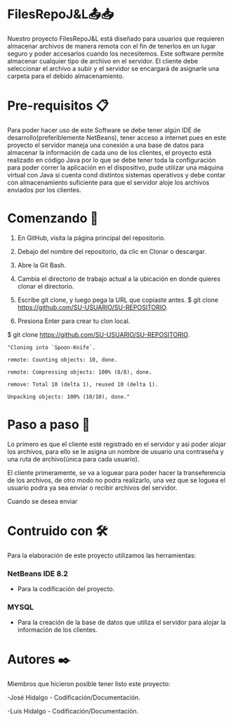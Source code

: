# FilesRepoJ&L📤📥
Nuestro proyecto FilesRepoJ&L está diseñado para usuarios que requieren almacenar archivos de manera remota con el fin de tenerlos en un lugar seguro y poder accesarlos cuando los necesitemos.
Este software permite almacenar cualquier tipo de archivo en el servidor. El cliente debe seleccionar el archivo a subir y el servidor se encargará de asignarle una carpeta para el debido almacenamiento.

# Pre-requisitos 📋
Para poder hacer  uso de este Software se debe tener algún IDE de desarrollo(preferiblemente NetBeans), tener acceso a internet pues en este proyecto el servidor maneja una conexión a una base de datos para almacenar la información de cada uno de los clientes, el proyecto está realizado en código Java por lo que se debe tener toda la configuración para poder correr la aplicación en el dispositivo, pude utilizar una máquina virtual con Java si cuenta cond distintos sistemas operativos y debe contar con almacenamiento suficiente para que el servidor aloje los archivos enviados por los clientes.

# Comenzando 🚀

1) En GitHub, visita la página principal del repositorio.
2) Debajo del nombre del repositorio, da clic en Clonar o descargar.
3) Abre la Git Bash.
4) Cambia el directorio de trabajo actual a la ubicación en donde quieres clonar el directorio.
5) Escribe git clone, y luego pega la URL que copiaste antes.
$ git clone https://github.com/SU-USUARIO/SU-REPOSITORIO.

6) Presiona Enter para crear tu clon local.

$ git clone https://github.com/SU-USUARIO/SU-REPOSITORIO.

    "Cloning into `Spoon-Knife`.

    remote: Counting objects: 10, done.

    remote: Compressing objects: 100% (8/8), done.

    remove: Total 10 (delta 1), reused 10 (delta 1).

    Unpacking objects: 100% (10/10), done."

# Paso a paso 🔧

Lo primero es que el cliente esté registrado en el servidor y asi poder alojar los archivos, para ello se le asigna un nombre de usuario una contraseña y una ruta de archivo(única para cada usuario).

El cliente primeramente, se va a loguear para poder hacer la transeferencia de los archivos, de otro modo no podra realizarlo, una vez que se loguea el usuario podra ya sea enviar o recibir archivos del servidor.

Cuando se desea enviar 


# Contruido con 🛠️

Para la elaboración de este proyecto utilizamos las herramientas:

### NetBeans IDE 8.2 
- Para la codificación del proyecto.
### MYSQL 
- Para la creación de la base de datos que utiliza el servidor para alojar la información de los clientes.

# Autores ✒️

Miembros que hicieron posible tener listo este proyecto:

-José Hidalgo  - Codificación/Documentación.

-Luis Hidalgo - Codificación/Documentación.
